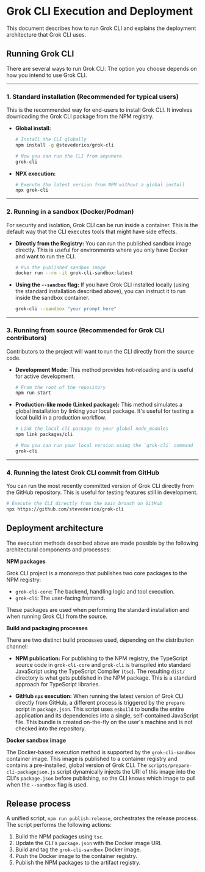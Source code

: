 # Grok CLI Execution and Deployment

This document describes how to run Grok CLI and explains the deployment architecture that Grok CLI uses.

## Running Grok CLI

There are several ways to run Grok CLI. The option you choose depends on how you intend to use Grok CLI.

---

### 1. Standard installation (Recommended for typical users)

This is the recommended way for end-users to install Grok CLI. It involves downloading the Grok CLI package from the NPM registry.

- **Global install:**

  ```bash
  # Install the CLI globally
  npm install -g @stevederico/grok-cli

  # Now you can run the CLI from anywhere
  grok-cli
  ```

- **NPX execution:**
  ```bash
  # Execute the latest version from NPM without a global install
  npx grok-cli
  ```

---

### 2. Running in a sandbox (Docker/Podman)

For security and isolation, Grok CLI can be run inside a container. This is the default way that the CLI executes tools that might have side effects.

- **Directly from the Registry:**
  You can run the published sandbox image directly. This is useful for environments where you only have Docker and want to run the CLI.
  ```bash
  # Run the published sandbox image
  docker run --rm -it grok-cli-sandbox:latest
  ```
- **Using the `--sandbox` flag:**
  If you have Grok CLI installed locally (using the standard installation described above), you can instruct it to run inside the sandbox container.
  ```bash
  grok-cli --sandbox "your prompt here"
  ```

---

### 3. Running from source (Recommended for Grok CLI contributors)

Contributors to the project will want to run the CLI directly from the source code.

- **Development Mode:**
  This method provides hot-reloading and is useful for active development.
  ```bash
  # From the root of the repository
  npm run start
  ```
- **Production-like mode (Linked package):**
  This method simulates a global installation by linking your local package. It's useful for testing a local build in a production workflow.

  ```bash
  # Link the local cli package to your global node_modules
  npm link packages/cli

  # Now you can run your local version using the `grok-cli` command
  grok-cli
  ```

---

### 4. Running the latest Grok CLI commit from GitHub

You can run the most recently committed version of Grok CLI directly from the GitHub repository. This is useful for testing features still in development.

```bash
# Execute the CLI directly from the main branch on GitHub
npx https://github.com/stevederico/grok-cli
```

## Deployment architecture

The execution methods described above are made possible by the following architectural components and processes:

**NPM packages**

Grok CLI project is a monorepo that publishes two core packages to the NPM registry:

- `grok-cli-core`: The backend, handling logic and tool execution.
- `grok-cli`: The user-facing frontend.

These packages are used when performing the standard installation and when running Grok CLI from the source.

**Build and packaging processes**

There are two distinct build processes used, depending on the distribution channel:

- **NPM publication:** For publishing to the NPM registry, the TypeScript source code in `grok-cli-core` and `grok-cli` is transpiled into standard JavaScript using the TypeScript Compiler (`tsc`). The resulting `dist/` directory is what gets published in the NPM package. This is a standard approach for TypeScript libraries.

- **GitHub `npx` execution:** When running the latest version of Grok CLI directly from GitHub, a different process is triggered by the `prepare` script in `package.json`. This script uses `esbuild` to bundle the entire application and its dependencies into a single, self-contained JavaScript file. This bundle is created on-the-fly on the user's machine and is not checked into the repository.

**Docker sandbox image**

The Docker-based execution method is supported by the `grok-cli-sandbox` container image. This image is published to a container registry and contains a pre-installed, global version of Grok CLI. The `scripts/prepare-cli-packagejson.js` script dynamically injects the URI of this image into the CLI's `package.json` before publishing, so the CLI knows which image to pull when the `--sandbox` flag is used.

## Release process

A unified script, `npm run publish:release`, orchestrates the release process. The script performs the following actions:

1.  Build the NPM packages using `tsc`.
2.  Update the CLI's `package.json` with the Docker image URI.
3.  Build and tag the `grok-cli-sandbox` Docker image.
4.  Push the Docker image to the container registry.
5.  Publish the NPM packages to the artifact registry.
